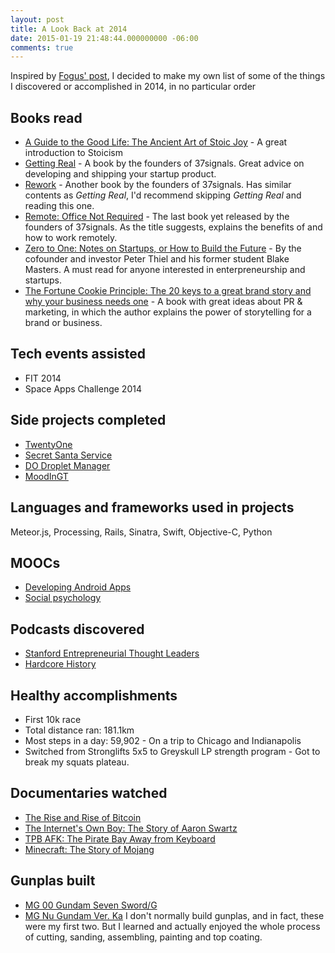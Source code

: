 ```yaml
---
layout: post
title: A Look Back at 2014
date: 2015-01-19 21:48:44.000000000 -06:00
comments: true
---
```

Inspired by [Fogus' post](http://blog.fogus.me), I decided to make my own list of some of the things I discovered or accomplished in 2014, in no particular order

<!-- more -->

## Books read ##
- [A Guide to the Good Life: The Ancient Art of Stoic Joy](http://www.amazon.com/Guide-Good-Life-Ancient-Stoic/dp/0195374614/ref=sr_1_1?s=books&ie=UTF8&qid=1421587969&sr=1-1&keywords=stoicism) - A great introduction to Stoicism
- [Getting Real](http://www.amazon.com/gp/product/0578012812/ref=as_li_tl?ie=UTF8&camp=1789&creative=390957&creativeASIN=0578012812&linkCode=as2&tag=dahslo-20&linkId=5AJB2CTPLRBSZJXD) - A book by the founders of 37signals. Great advice on developing and shipping your startup product.
- [Rework](http://www.amazon.com/gp/product/0307463745/ref=as_li_tl?ie=UTF8&camp=1789&creative=390957&creativeASIN=0307463745&linkCode=as2&tag=dahslo-20&linkId=355STMSOOC63GARN) - Another book by the founders of 37signals. Has similar contents as _Getting Real_, I'd recommend skipping _Getting Real_ and reading this one.
- [Remote: Office Not Required](http://www.amazon.com/gp/product/0804137501/ref=as_li_tl?ie=UTF8&camp=1789&creative=390957&creativeASIN=0804137501&linkCode=as2&tag=dahslo-20&linkId=BVMVID2T7Z4VAKZW) - The last book yet released by the founders of 37signals. As the title suggests, explains the benefits of and how to work remotely.
- [Zero to One: Notes on Startups, or How to Build the Future](http://www.amazon.com/gp/product/0804139296/ref=as_li_tl?ie=UTF8&camp=1789&creative=390957&creativeASIN=0804139296&linkCode=as2&tag=dahslo-20&linkId=NJFATBBCEEGJO2H5) - By the cofounder and investor Peter Thiel and his former student Blake Masters. A must read for anyone interested in enterpreneurship and startups.
- [The Fortune Cookie Principle: The 20 keys to a great brand story and why your business needs one](http://www.amazon.com/Fortune-Cookie-Principle-great-business/dp/1489583947/ref=sr_1_1?s=books&ie=UTF8&qid=1421587891&sr=1-1&keywords=cookie+fortune+principle) - A book with great ideas about PR & marketing, in which the author explains the power of storytelling for a brand or business.


## Tech events assisted ##
- FIT 2014
- Space Apps Challenge 2014

## Side projects completed ##
- [TwentyOne](http://twentyoneapp.com)
- [Secret Santa Service](http://secretsantaservicehq.com)
- [DO Droplet Manager](https://github.com/deivuh/DODropletManager-OSX)
- [MoodInGT](http://moodingt.davidhsiehlo.com/)

## Languages and frameworks used in projects ##
Meteor.js, Processing, Rails, Sinatra, Swift, Objective-C, Python

## MOOCs ##
- [Developing Android Apps](https://www.udacity.com/course/ud853)
- [Social psychology](https://www.coursera.org/course/socialpsychology)

## Podcasts discovered ##
- [Stanford Entrepreneurial Thought Leaders](http://ecorner.stanford.edu/podcasts.html)
- [Hardcore History](http://www.dancarlin.com/hardcore-history-series/)

## Healthy accomplishments ##
- First 10k race
- Total distance ran: 181.1km
- Most steps in a day: 59,902 - On a trip to Chicago and Indianapolis
- Switched from Stronglifts 5x5 to Greyskull LP strength program - Got to break my squats plateau.


## Documentaries watched ##
- [The Rise and Rise of Bitcoin](http://www.imdb.com/title/tt2821314/?ref_=fn_al_tt_1)
- [The Internet's Own Boy: The Story of Aaron Swartz](http://www.imdb.com/title/tt3268458/?ref_=fn_al_tt_2)
- [TPB AFK: The Pirate Bay Away from Keyboard](http://www.imdb.com/title/tt2608732/?ref_=fn_al_tt_2)
- [Minecraft: The Story of Mojang](http://www.imdb.com/title/tt2087878/?ref_=nv_sr_3)


## Gunplas built ##
- [MG 00 Gundam Seven Sword/G](http://www.hlj.com/product/BAN971075)
- [MG Nu Gundam Ver. Ka](https://otakusurf.wordpress.com/2013/05/15/review-video-mg-nu-gundam-ver-ka/)
I don't normally build gunplas, and in fact, these were my first two. But I learned and actually enjoyed the whole process of cutting, sanding, assembling, painting and top coating.
